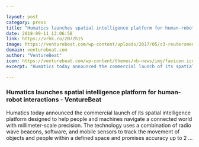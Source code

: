 ```yaml
---

layout: post
category: press
title: "Humatics launches spatial intelligence platform for human-robot interactions - VentureBeat"
date: 2018-09-11 13:06:58
link: https://vrhk.co/2N7Zh15
image: https://venturebeat.com/wp-content/uploads/2017/05/s3-reutersmedia-net_1.jpg?fit=670%2C468&strip=all
domain: venturebeat.com
author: "VentureBeat"
icon: https://venturebeat.com/wp-content/themes/vb-news/img/favicon.ico
excerpt: "Humatics today announced the commercial launch of its spatial intelligence platform designed to help people and machines navigate a connected world with millimeter-scale precision. The technology uses a combination of radio wave beacons, software, and mobile sensors to track the movement of objects and people within a defined space and promises accuracy up to 2 …"

---
```


### Humatics launches spatial intelligence platform for human-robot interactions - VentureBeat

Humatics today announced the commercial launch of its spatial intelligence platform designed to help people and machines navigate a connected world with millimeter-scale precision. The technology uses a combination of radio wave beacons, software, and mobile sensors to track the movement of objects and people within a defined space and promises accuracy up to 2 …
